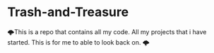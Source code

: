 # Trash-and-Treasure
🌩This is a repo that contains all my code. All my projects that i have started. This is for me to able to look back on. 🌩
